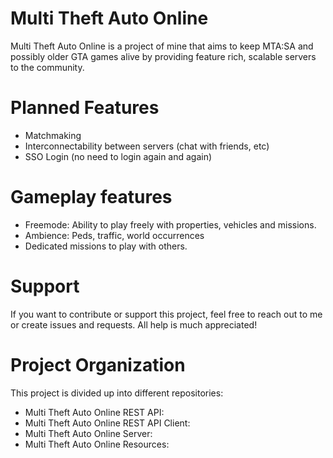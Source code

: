 # Multi Theft Auto Online

Multi Theft Auto Online is a project of mine that aims to keep MTA:SA and possibly older GTA games alive by providing feature rich, scalable servers to the community.


# Planned Features
- Matchmaking
- Interconnectability between servers (chat with friends, etc)
- SSO Login (no need to login again and again)

# Gameplay features
- Freemode: Ability to play freely with properties, vehicles and missions.
- Ambience: Peds, traffic, world occurrences
- Dedicated missions to play with others.

# Support
If you want to contribute or support this project, feel free to reach out to me or create issues and requests. All help is much appreciated!


# Project Organization
This project is divided up into different repositories:
- Multi Theft Auto Online REST API:
- Multi Theft Auto Online REST API Client:
- Multi Theft Auto Online Server:
- Multi Theft Auto Online Resources:
